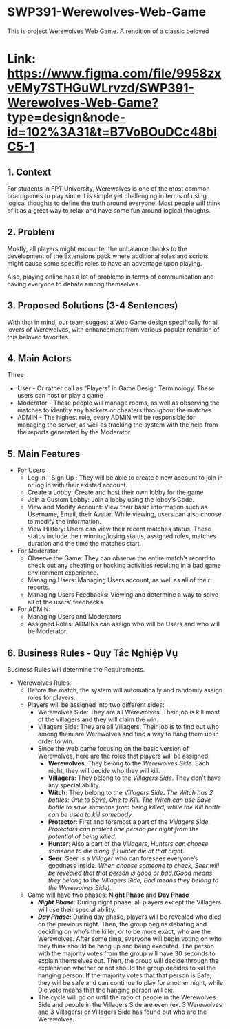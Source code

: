 # SWP391-Werewolves-Web-Game
This is project Werewolves Web Game. A rendition of a classic beloved

# Link: https://www.figma.com/file/9958zxvEMy7STHGuWLrvzd/SWP391-Werewolves-Web-Game?type=design&node-id=102%3A31&t=B7VoBOuDCc48biC5-1

## 1. Context

For students in FPT University, Werewolves is one of the most common boardgames to play since it is simple yet challenging in terms of using logical thoughts to define the truth around everyone. Most people will think of it as a great way to relax and have some fun around logical thoughts.

## 2. Problem

Mostly, all players might encounter the unbalance thanks to the development of the Extensions pack where additional roles and scripts might cause some specific roles to have an advantage upon playing.

Also, playing online has a lot of problems in terms of communication and having everyone to debate among themselves.

## 3. Proposed Solutions (3-4 Sentences)

With that in mind, our team suggest a Web Game design specifically for all lovers of Werewolves, with enhancement from various popular rendition of this beloved favorites.

## 4. Main Actors

Three

- User - Or rather call as “Players” in Game Design Terminology. These users can host or play a game
- Moderator - These people will manage rooms, as well as observing the matches to identity any hackers or cheaters throughout the matches
- ADMIN - The highest role, every ADMIN will be responsible for managing the server, as well as tracking the system with the help from the reports generated by the Moderator.

## 5. Main Features

- For Users
    - Log In - Sign Up : They will be able to create a new account to join in or log in with their existed account.
    - Create a Lobby: Create and host their own lobby for the game
    - Join a Custom Lobby: Join a lobby using the lobby’s Code.
    - View and Modify Account: View their basic information such as Username, Email, their Avatar. While viewing, users can also choose to modify the information.
    - View History: Users can view their recent matches status. These status include their winning/losing status, assigned roles, matches duration and the time the matches start.
- For Moderator:
    - Observe the Game: They can observe the entire match’s record to check out any cheating or hacking activities resulting in a bad game environment experience.
    - Managing Users: Managing Users account, as well as all of their reports.
    - Managing Users Feedbacks: Viewing and determine a way to solve all of the users’ feedbacks.
- For ADMIN:
    - Managing Users and Moderators
    - Assigned Roles: ADMINs can assign who will be Users and who will be Moderator.

## 6. Business Rules - Quy Tắc Nghiệp Vụ

Business Rules will determine the Requirements.

- Werewolves Rules:
    - Before the match, the system will automatically and randomly assign roles for players.
    - Players will be assigned into two different sides:
        - Werewolves Side: They are all Werewolves. Their job is kill most of the villagers and they will claim the win.
        - Villagers Side: They are all Villagers. Their job is to find out who among them are Werewolves and find a way to hang them up in order to win.
        - Since the web game focusing on the basic version of Werewolves, here are the roles that players will be assigned:
            - **Werewolves**: They belong to the *Werewolves Side*. Each night, they will decide who they will kill.
            - **Villagers**: They belong to the *Villagers Side*. They don’t have any special ability.
            - **Witch**: They belong to the *Villagers Side*. *The Witch has 2 bottles: One to Save, One to Kill. The Witch can use Save bottle to save someone from being killed, while the Kill bottle can be used to kill somebody.*
            - **Protector**: First and foremost a part of the *Villagers Side*, *Protectors can protect one person per night from the potential of being killed.*
            - **Hunter**: Also a part of the *Villagers*, *Hunters can choose someone to die along if Hunter die at that night.*
            - **Seer**: Seer is a *Villager* who can foresees everyone’s goodness inside. *When choose someone to check, Seer will be revealed that that person is good or bad.(Good means they belong to the Villagers Side, Bad means they belong to the Werewolves Side).*
    - Game will have two phases: **Night Phase** and **Day Phase**
        - ***Night Phase***: During night phase, all players except the Villagers will use their special ability.
        - ***Day Phase:*** During day phase, players will be revealed who died on the previous night. Then, the group begins debating and deciding on who’s the killer, or to be more exact, who are the Werewolves. After some time, everyone will begin voting on who they think should be hang up and being executed. The person with the majority votes from the group will have 30 seconds to explain themselves out. Then, the group will decide through the explanation whether or not should the group decides to kill the hanging person. If the majority votes that that person is Safe, they will be safe and can continue to play for another night, while Die vote means that the hanging person will die.
        - The cycle will go on until the ratio of people in the Werewolves Side and people in the Villagers Side are even (ex. 3 Werewolves and 3 Villagers) or Villagers Side has found out who are the Werewolves.
